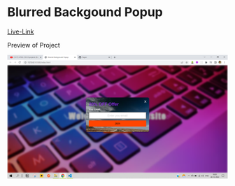 # Blurred Backgound Popup

[Live-Link](https://aravindont.github.io/Background-Blur-Popup/)

Preview of Project

![blurred-background-popup](./bbp.png)
